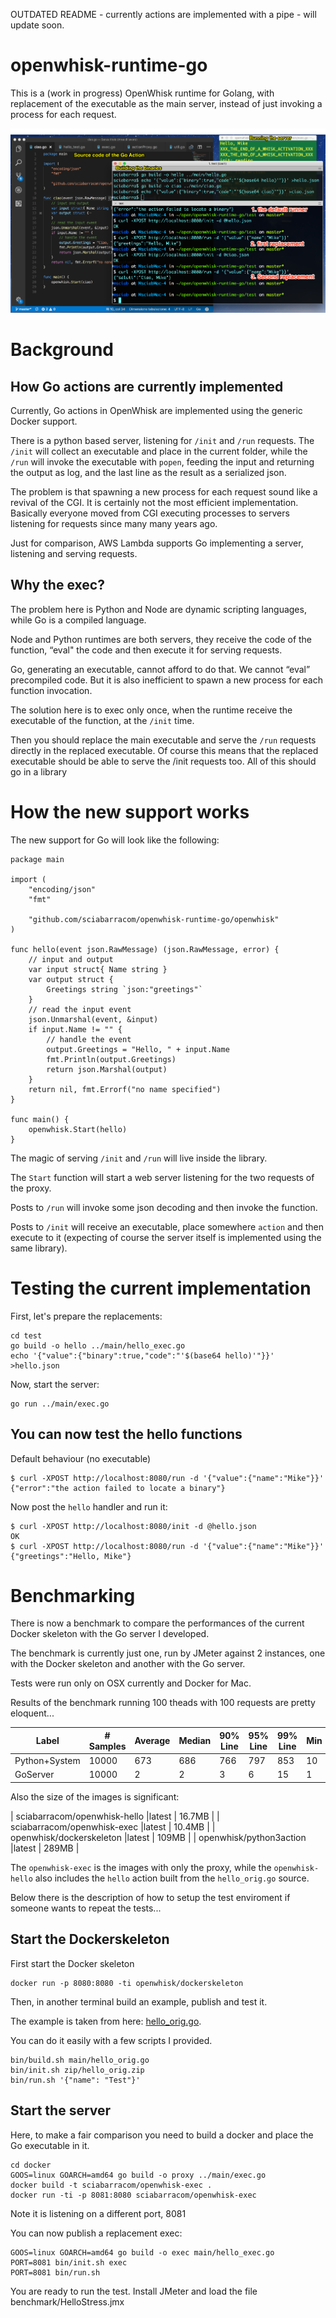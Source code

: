 OUTDATED README - currently actions are implemented with a pipe - will update soon.

# openwhisk-runtime-go
This is a (work in progress) OpenWhisk runtime for  Golang,  with replacement of the executable as the main server, instead of just invoking a process for each request.

![demo](./demo.png)

# Background

## How Go actions are currently implemented

Currently, Go actions in OpenWhisk are implemented using the generic Docker support. 

There is a python based server, listening for `/init` and `/run` requests. The `/init` will collect an executable and place in the current folder, while the `/run` will invoke the executable with `popen`, feeding the input and returning the output as log, and the last line as the result as a serialized json.

The problem is that spawning a new process for each request sound like a revival of the CGI.  It is certainly not the most efficient implementation.  Basically everyone moved from CGI executing processes to servers listening for requests since many many years ago.

Just for comparison, AWS Lambda supports Go implementing a server, listening and serving requests. 

## Why the exec?

The problem here is Python and Node are dynamic scripting languages, while Go is a compiled language.

Node and Python runtimes are both  servers, they receive the code of the function, “eval" the code and then execute it for serving requests. 

Go, generating an executable, cannot afford to do that. We cannot “eval” precompiled code. But it is also inefficient to spawn a new process for each function invocation. 

The solution here is to exec only once, when the runtime receive the executable of the function, at the `/init` time. 

Then you should replace the main executable and  serve the `/run` requests directly in the replaced executable. Of course this means that the replaced executable should be able to serve the /init requests too. All of this should go in a library

# How the new support works

The new support for Go will look like the following:

```
package main

import (
	"encoding/json"
	"fmt"

	"github.com/sciabarracom/openwhisk-runtime-go/openwhisk"
)

func hello(event json.RawMessage) (json.RawMessage, error) {
	// input and output
	var input struct{ Name string }
	var output struct {
		Greetings string `json:"greetings"`
	}
	// read the input event
	json.Unmarshal(event, &input)
	if input.Name != "" {
		// handle the event
		output.Greetings = "Hello, " + input.Name
		fmt.Println(output.Greetings)
		return json.Marshal(output)
	}
	return nil, fmt.Errorf("no name specified")
}

func main() {
	openwhisk.Start(hello)
}
```

The magic of serving `/init` and `/run` will live inside the library.

The `Start` function will start a web server listening for  the two requests of the proxy.

Posts to `/run` will invoke some json decoding  and then invoke the function.

Posts to `/init` will receive an executable, place somewhere `action` and then execute to it (expecting of course the server itself is implemented using the same library).  

# Testing the current implementation

First, let's prepare the replacements:

```
cd test
go build -o hello ../main/hello_exec.go
echo '{"value":{"binary":true,"code":"'$(base64 hello)'"}}' >hello.json
```

Now, start the server:

```
go run ../main/exec.go
```

## You can now test the hello functions

Default behaviour (no executable)

```
$ curl -XPOST http://localhost:8080/run -d '{"value":{"name":"Mike"}}'
{"error":"the action failed to locate a binary"}
```

Now post the `hello` handler and run it:

```
$ curl -XPOST http://localhost:8080/init -d @hello.json
OK
$ curl -XPOST http://localhost:8080/run -d '{"value":{"name":"Mike"}}'
{"greetings":"Hello, Mike"}
```

# Benchmarking

There is now a benchmark to compare the performances of the current Docker skeleton with the Go server I developed.

The benchmark is currently just one, run by JMeter against 2 instances, one with the Docker skeleton and another with the Go server.

Tests were run only on OSX currently and Docker for Mac.

Results of the benchmark running 100 theads with 100 requests are pretty eloquent...

|     Label     | # Samples | Average | Median | 90% Line | 95% Line | 99% Line | Min | Max  |
|---------------|-----------|---------|--------|----------|----------|----------|-----|------|
| Python+System |     10000 |     673 |    686 |      766 |      797 |      853 |  10 | 1180 |
| GoServer      |     10000 |       2 |      2 |        3 |        6 |       15 |   1 |   78 |


Also the size of the images is significant:



| sciabarracom/openwhisk-hello   |latest              |   16.7MB |
| sciabarracom/openwhisk-exec    |latest              |   10.4MB |
| openwhisk/dockerskeleton       |latest              |   109MB  |
| openwhisk/python3action        |latest              |   289MB  |


The `openwhisk-exec` is the images with only the proxy, while the `openwhisk-hello` also includes the `hello` action built from the `hello_orig.go` source.

Below there is the description of how to setup the test enviroment if someone wants to repeat the tests...

## Start the Dockerskeleton 

First start the Docker skeleton

```
docker run -p 8080:8080 -ti openwhisk/dockerskeleton
```

Then, in another terminal build an example, publish and test it.

The example is taken from here: [hello_orig.go](https://www.ibm.com/blogs/bluemix/2017/01/docker-bluemix-openwhisk/).

You can do it easily with a few scripts I provided.

```
bin/build.sh main/hello_orig.go
bin/init.sh zip/hello_orig.zip
bin/run.sh '{"name": "Test"}'
```

## Start the server

Here, to make a fair comparison you need to build a docker and place the Go executable in it.

```
cd docker
GOOS=linux GOARCH=amd64 go build -o proxy ../main/exec.go
docker build -t sciabarracom/openwhisk-exec .
docker run -ti -p 8081:8080 sciabarracom/openwhisk-exec
```

Note it is listening on a different port, 8081

You can now publish a replacement exec:

```
GOOS=linux GOARCH=amd64 go build -o exec main/hello_exec.go
PORT=8081 bin/init.sh exec
PORT=8081 bin/run.sh
```

You are ready to run the test. Install JMeter and load the file benchmark/HelloStress.jmx



